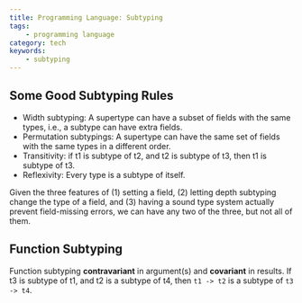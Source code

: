 ```yaml
---
title: Programming Language: Subtyping
tags:
    - programming language
category: tech
keywords:
    - subtyping
---
```


## Some Good Subtyping Rules

* Width subtyping: A supertype can have a subset of fields with the same types, i.e., a subtype can have extra fields.
* Permutation subtypings: A supertype can have the same set of fields with the same types in a different order.
* Transitivity: if t1 is subtype of t2, and t2 is subtype of t3, then t1 is subtype of t3.
* Reflexivity: Every type is a subtype of itself.

Given the three features of (1) setting a field, (2) letting depth
subtyping change the type of a field, and (3) having a sound type system actually prevent field-missing errors, we can have any two of the three, but not all of them.

## Function Subtyping

Function subtyping **contravariant** in argument(s) and **covariant** in results.
If t3 is subtype of t1, and t2 is a subtype of t4, then `t1 -> t2` is a subtype of `t3 -> t4`.
 
<!--stackedit_data:
eyJoaXN0b3J5IjpbODY1MTc0MDY4LC00NDk2OTU0NzJdfQ==
-->